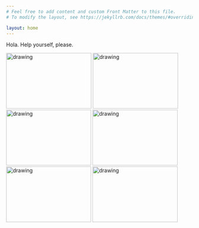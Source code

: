 ```yaml
---
# Feel free to add content and custom Front Matter to this file.
# To modify the layout, see https://jekyllrb.com/docs/themes/#overriding-theme-defaults

layout: home
---
```


Hola. Help yourself, please.

<img src="https://pmdelgado.wordpress.com/wp-content/uploads/2023/04/pexels-photo-13354477.jpeg" alt="drawing" width="230px" height="150px"/>
<img src="https://pmdelgado.wordpress.com/wp-content/uploads/2023/04/pexels-photo-2510575.jpeg" alt="drawing" width="230px" height="150px"/>
<img src="https://pmdelgado.wordpress.com/wp-content/uploads/2012/10/320301_337638752979043_2125035576_n.jpg" alt="drawing" width="229px" height="150px"/>

<img src="https://pmdelgado.wordpress.com/wp-content/uploads/2023/04/pexels-photo-257904.jpeg" alt="drawing" width="230px" height="150px"/>
<img src="https://pmdelgado.wordpress.com/wp-content/uploads/2016/04/13000351_10207530973846721_1059032527979981542_n.jpg" alt="drawing" width="229px" height="150px"/>
<img src="https://pmdelgado.wordpress.com/wp-content/uploads/2023/04/pexels-photo-132700.jpeg" alt="drawing" width="230px" height="150px"/>
